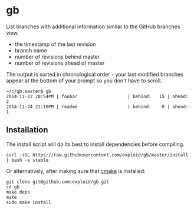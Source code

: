 # gb

List branches with additional information similar to the GitHub branches view.

* the timestamp of the last revision
* branch name
* number of revisions behind master
* number of revisions ahead of master

The output is sorted in chronological order - your last modified branches appear at the bottom of your prompt so you don't have to scroll.

    ~/c/gb:master$ gb
    2014-11-22 20:54PM | foobar                   | behind:   15 | ahead:    2
    2014-11-24 21:18PM | readme                   | behind:    0 | ahead:    1


## Installation

The install script will do its best to install dependencies before compiling.

    curl -sSL https://raw.githubusercontent.com/exploid/gb/master/install | bash -s stable

Or alternatively, after making sure that [cmake](http://www.cmake.org/) is installed:

    git clone git@github.com:exploid/gb.git
    cd gb
    make deps
    make
    sudo make install

